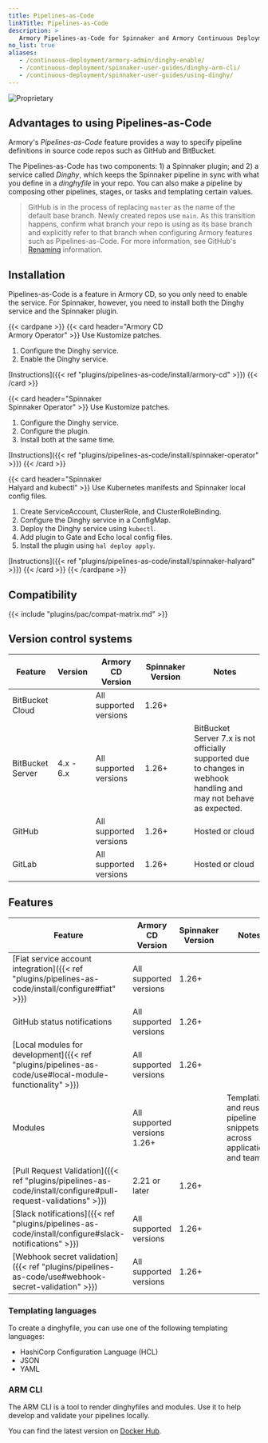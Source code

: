 ```yaml
---
title: Pipelines-as-Code
linkTitle: Pipelines-as-Code
description: >
   Armory Pipelines-as-Code for Spinnaker and Armory Continuous Deployment enables pipeline version control using GitHub or BitBucket.
no_list: true
aliases:
   - /continuous-deployment/armory-admin/dinghy-enable/
   - /continuous-deployment/spinnaker-user-guides/dinghy-arm-cli/
   - /continuous-deployment/spinnaker-user-guides/using-dinghy/
---
```


![Proprietary](/images/proprietary.svg)

## Advantages to using Pipelines-as-Code

Armory's _Pipelines-as-Code_ feature provides a way to specify pipeline definitions in source code repos such as GitHub and BitBucket.

The Pipelines-as-Code has two components: 1) a Spinnaker plugin; and 2) a service called _Dinghy_, which keeps the Spinnaker pipeline in sync with what you define in a _dinghyfile_ in your repo. You can also make a pipeline by composing other pipelines, stages, or tasks and templating certain values.

>GitHub is in the process of replacing `master` as the name of the default base branch. Newly created repos use `main`. As this transition happens, confirm what branch your repo is using as its base branch and explicitly refer to that branch when configuring Armory features such as Pipelines-as-Code. For more information, see GitHub's [Renaming](https://github.com/github/renaming) information.


## Installation

Pipelines-as-Code is a feature in Armory CD, so you only need to enable the service. For Spinnaker, however, you need to install both the Dinghy service and the Spinnaker plugin.

{{< cardpane >}}
{{< card header="Armory CD<br>Armory Operator" >}}
Use Kustomize patches.

1. Configure the Dinghy service.
1. Enable the Dinghy service.

[Instructions]({{< ref "plugins/pipelines-as-code/install/armory-cd" >}})
{{< /card >}}

{{< card header="Spinnaker<br>Spinnaker Operator" >}}
Use Kustomize patches.

1. Configure the Dinghy service.
1. Configure the plugin.
1. Install both at the same time.

[Instructions]({{< ref "plugins/pipelines-as-code/install/spinnaker-operator" >}})
{{< /card >}}

{{< card header="Spinnaker<br>Halyard and kubectl" >}}
Use Kubernetes manifests and Spinnaker local config files.

1. Create ServiceAccount, ClusterRole, and ClusterRoleBinding.
1. Configure the Dinghy service in a ConfigMap.
1. Deploy the Dinghy service using `kubectl`.
1. Add plugin to Gate and Echo local config files.
1. Install the plugin using `hal deploy apply`.

[Instructions]({{< ref "plugins/pipelines-as-code/install/spinnaker-halyard" >}})
{{< /card >}}
{{< /cardpane >}}

## Compatibility

{{< include "plugins/pac/compat-matrix.md" >}}


## Version control systems

| Feature          | Version   | Armory CD Version | Spinnaker Version |Notes                                                                                                               |
| ---------------- | --------- | ------------------------- | --------| ------- |
| BitBucket Cloud  |           | All supported versions    |  1.26+   |                                                                                |
| BitBucket Server | 4.x - 6.x | All supported versions    |  1.26+  | BitBucket Server 7.x is not officially supported due to changes in webhook handling and may not behave as expected. |
| GitHub           |           | All supported versions    |  1.26+  | Hosted or cloud |
| GitLab          |           | All supported versions    |  1.26+  | Hosted or cloud  |

## Features

| Feature       | Armory CD Version | Spinnaker Version | Notes   |
| ------------- | ----------------- | ----------------- | ------- |
| [Fiat service account integration]({{< ref "plugins/pipelines-as-code/install/configure#fiat" >}})                   | All supported versions    | 1.26+ |                 |
| GitHub status notifications                                                            | All supported versions    |   1.26+ |                                              |
| [Local modules for development]({{< ref "plugins/pipelines-as-code/use#local-module-functionality" >}}) | All supported versions    |    1.26+ |                                                  |
| Modules                                                                                | All supported versions   1.26+ |   | Templatize and reuse pipeline snippets across applications and teams |
| [Pull Request Validation]({{< ref "plugins/pipelines-as-code/install/configure#pull-request-validations" >}})        | 2.21 or later             |   1.26+ |                                                         |
| [Slack notifications]({{< ref "plugins/pipelines-as-code/install/configure#slack-notifications" >}})                 | All supported versions    |  1.26+ |                                                            |
| [Webhook secret validation]({{< ref "plugins/pipelines-as-code/use#webhook-secret-validation" >}})      | All supported versions    |    1.26+ |                                                       |

### Templating languages

To create a dinghyfile, you can use one of the following templating languages:

* HashiCorp Configuration Language (HCL)
* JSON
* YAML

### ARM CLI

The ARM CLI is a tool to render dinghyfiles and modules. Use it to help develop and validate your pipelines locally.

You can find the latest version on [Docker Hub](https://hub.docker.com/r/armory/arm-cli).
